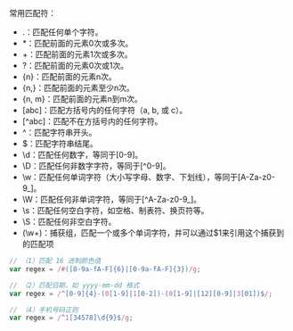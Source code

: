 常用匹配符：
- .：匹配任何单个字符。
- *：匹配前面的元素0次或多次。
- +：匹配前面的元素1次或多次。
- ?：匹配前面的元素0次或1次。
- {n}：匹配前面的元素n次。
- {n,}：匹配前面的元素至少n次。
- {n, m}：匹配前面的元素n到m次。
- [abc]：匹配方括号内的任何字符（a, b, 或 c）。
- [^abc]：匹配不在方括号内的任何字符。
- ^：匹配字符串开头。
- $：匹配字符串结尾。
- \d：匹配任何数字，等同于[0-9]。
- \D：匹配任何非数字字符，等同于[^0-9]。
- \w：匹配任何单词字符（大小写字母、数字、下划线），等同于[A-Za-z0-9_]。
- \W：匹配任何非单词字符，等同于[^A-Za-z0-9_]。
- \s：匹配任何空白字符，如空格、制表符、换页符等。
- \S：匹配任何非空白字符。
- (\w+)：捕获组，匹配一个或多个单词字符，并可以通过$1来引用这个捕获到的匹配项

``` javascript
// （1）匹配 16 进制颜色值
var regex = /#([0-9a-fA-F]{6}|[0-9a-fA-F]{3})/g;

// （2）匹配日期，如 yyyy-mm-dd 格式
var regex = /^[0-9]{4}-(0[1-9]|1[0-2])-(0[1-9]|[12][0-9]|3[01])$/;

// （4）手机号码正则
var regex = /^1[34578]\d{9}$/g;
```